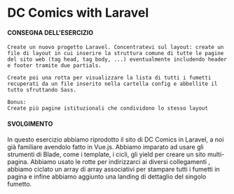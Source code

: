 # DC Comics with Laravel

#### CONSEGNA DELL'ESERCIZIO 

```
Create un nuovo progetto Laravel. Concentratevi sul layout: create un file di layout in cui inserire la struttura comune di tutte le pagine del sito web (tag head, tag body, ...) eventualmente includendo header e footer tramite due partials.

Create poi una rotta per visualizzare la lista di tutti i fumetti recuperati da un file inserito nella cartella config e abbellite il tutto sfruttando Sass.

Bonus:
Create più pagine istituzionali che condividono lo stesso layout
```

#### SVOLGIMENTO

In questo esercizio abbiamo riprodotto il sito di DC Comics in Laravel, a noi già familiare avendolo fatto in Vue.js. Abbiamo imparato ad usare gli strumenti di Blade, come i template, i cicli, gli yield per creare un sito multi-pagina. Abbiamo usato le rotte per indirizzarci ai diversi collegamenti , abbiamo ciclato un array di array associativi per stampare tutti i fumetti in pagina e infine abbiamo aggiunto una landing di dettaglio del singolo fumetto.